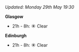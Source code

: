 *Updated: Monday 29th May 19:30*

**Glasgow**

* 21h - 8h: :sunny: Clear

**Edinburgh**

* 21h - 8h: :sunny: Clear
